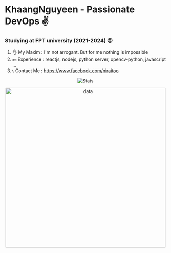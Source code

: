

# KhaangNguyeen - Passionate DevOps ✌


### Studying at FPT university (2021-2024) 😜



1. 👌 My Maxim : I'm not arrogant. But for me nothing is impossible
2. 💵 Experience : reactjs, nodejs, python server, opencv-python, javascript ...
3. 📞 Contact Me : https://www.facebook.com/niraitoo 



<p align="center">
<img alt="Stats" src="https://github-readme-stats.vercel.app/api?username=khengyun&show_icons=true&title_color=E6B450&text_color=BFBDB6&icon_color=59C2FF&bg_color=131721&hide_border=true&border_radius=12&include_all_commits=true&count_private=true">
</p>

<p align="center">
<img width="500" alt="data" src="https://user-images.githubusercontent.com/78076796/180936261-2e0db6b6-0e94-4640-a6ff-bbfe71fc4161.png">
	
</p>



